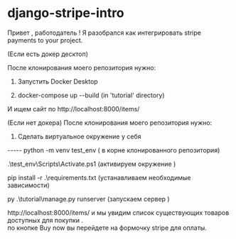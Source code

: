 # django-stripe-intro
Привет , работодатель ! 
Я разобрался как интегрировать stripe payments to your project.

(Если есть докер десктоп) 

После клонирования моего репозитория нужно:
1. Запустить Docker Desktop

2. docker-compose up --build (in 'tutorial' directory)

И ищем сайт по http://localhost:8000/items/


(Если нет докера) После клонирования моего репозитория нужно:
1. Сделать виртуальное окружение у себя


----- python -m venv test_env ( в корне клонированного репозитория)


.\test_env\Scripts\Activate.ps1 (активируем окружение ) 


pip install -r .\requirements.txt (устанавливаем необходимые зависимости) 


py .\tutorial\manage.py runserver (запускаем сервер )

http://localhost:8000/items/
и мы увидим список существующих товаров доступных для покупки .  
по кнопке Buy now вы перейдете на формочку stripe для оплаты.

